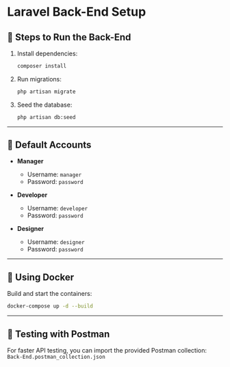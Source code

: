 # Laravel Back-End Setup

## 🚀 Steps to Run the Back-End

1. Install dependencies:
   ```bash
   composer install
   ```

2. Run migrations:
   ```bash
   php artisan migrate
   ```

3. Seed the database:
   ```bash
   php artisan db:seed
   ```

---

## 👤 Default Accounts

- **Manager**
  - Username: `manager`
  - Password: `password`

- **Developer**
  - Username: `developer`
  - Password: `password`

- **Designer**
  - Username: `designer`
  - Password: `password`

---

## 🐳 Using Docker

Build and start the containers:
```bash
docker-compose up -d --build
```

---

## 🧪 Testing with Postman

For faster API testing, you can import the provided Postman collection:  
`Back-End.postman_collection.json`
